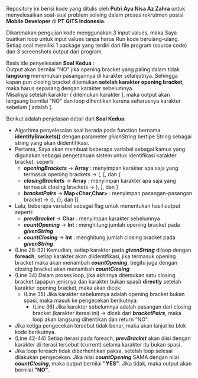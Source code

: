 Repository ini berisi kode yang ditulis oleh **Putri Ayu Nisa Az Zahra** untuk menyelesaikan soal-soal problem solving dalam proses rekrutmen posisi **Mobile Developer** di **PT GITS Indonesia**.  

Dikarenakan pengujian kode menggunakan 3 input values, maka Saya buatkan loop untuk input values tanpa harus Run kode berulang-ulang.  
Setiap soal memiliki 1 package yang terdiri dari file program (source code) dan 3 screenshots output dari program.  

Basis ide penyelesaian **Soal Kedua** :  
Output akan bernilai "NO" jika opening bracket yang paling dalam tidak **langsung** menemukan pasangannya di karakter selanjutnya. Sehingga kapan pun closing bracket ditemukan **setelah karakter opening bracket**, maka harus sepasang dengan karakter sebelumnya.  
Misalnya setelah karakter ( ditemukan karakter ], maka output akan langsung bernilai "NO" dan loop dihentikan karena seharusnya karakter sebelum ] adalah [.
  
Berikut adalah penjelasan detail dari **Soal Kedua**:  
- Algoritma penyelesaian soal berada pada function bernama **identifyBrackets()** dengan parameter *givenString* bertipe String sebagai string yang akan diidentifikasi.
- Pertama, Saya akan membuat beberapa variabel sebagai kamus yang digunakan sebagai pengetahuan sistem untuk identifikasi karakter bracket, seperti:
  - *__openingBrackets__* -> **Array<Char>** : menyimpan karakter apa saja yang termasuk opening brackets -> (, [, dan {
  - *__closingBrackets__* -> **Array<Char>** : menyimpan karakter apa saja yang termasuk closing brackets -> ), ], dan }
  - *__bracketPairs__* -> **Map<Char,Char>** : menyimpan pasangan-pasangan bracket -> (), {}, dan []
- Lalu, beberapa variabel sebagai flag untuk menentukan hasil output seperti:
  - *__prevBracket__* -> **Char** : menyimpan karakter sebelumnya
  - *__countOpening__* -> **Int** : menghitung jumlah opening bracket pada *__givenString__*
  - *__countClosing__* -> **Int** : menghitung jumlah closing bracket pada *__givenString__*
- (Line 28-32) Kemudian, setiap karakter pada *__givenString__* diloop dengan **foreach**, setiap karakter akan diidentifikasi, jika termasuk opening bracket maka akan menambah *__countOpening__*, begitu juga dengan closing bracket akan menambah *__countClosing__*
- (Line 34) Dalam proses loop, jika akhirnya ditemukan satu closing bracket (apapun jenisnya dan karakter bukan spasi) **directly** setelah karakter opening bracket, maka akan dicek:
  - (Line 35) Jika karakter sebelumnya adalah opening bracket bukan spasi, maka masuk ke pengecekan berikutnya:
    - (Line 36) Jika karakter sebelumnya adalah pasangan dari closing bracket (karakter iterasi ini) -> dicek dari *__bracketPairs__*, maka loop akan langsung dihentikan dan return "NO".
- Jika ketiga pengecekan tersebut tidak benar, maka akan lanjut ke blok kode berikutnya.
- (Line 42-44) Setiap iterasi pada foreach, *__prevBracket__* akan diisi dengan karakter di iterasi tersebut (current) selama karakter itu bukan spasi.
- Jika loop foreach tidak diberhentikan paksa, setelah loop selesai dilakukan pengecekan. Jika nilai *__countOpening__* SAMA dengan nilai *__countClosing__*, maka output bernilai **"YES"**. Jika tidak, maka output akan bernilai **"NO"**.
